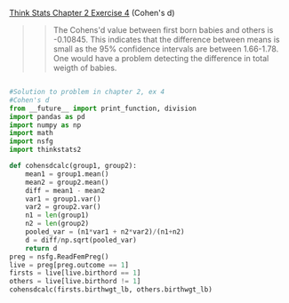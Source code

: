 [Think Stats Chapter 2 Exercise 4](http://greenteapress.com/thinkstats2/html/thinkstats2003.html#toc24) (Cohen's d)

>> The Cohens'd value between first born babies and others is -0.10845. This indicates that the difference between means is small as the 95% confidence intervals are between 1.66-1.78. One would have a problem detecting the difference in total weigth of babies.  

```python

#Solution to problem in chapter 2, ex 4  
#Cohen's d  
from __future__ import print_function, division  
import pandas as pd  
import numpy as np  
import math  
import nsfg  
import thinkstats2  

def cohensdcalc(group1, group2):  
    mean1 = group1.mean()  
    mean2 = group2.mean()  
    diff = mean1 - mean2  
    var1 = group1.var()  
    var2 = group2.var()  
    n1 = len(group1)  
    n2 = len(group2)  
    pooled_var = (n1*var1 + n2*var2)/(n1+n2)  
    d = diff/np.sqrt(pooled_var)  
    return d  
preg = nsfg.ReadFemPreg()  
live = preg[preg.outcome == 1]  
firsts = live[live.birthord == 1]  
others = live[live.birthord != 1]  
cohensdcalc(firsts.birthwgt_lb, others.birthwgt_lb)  

